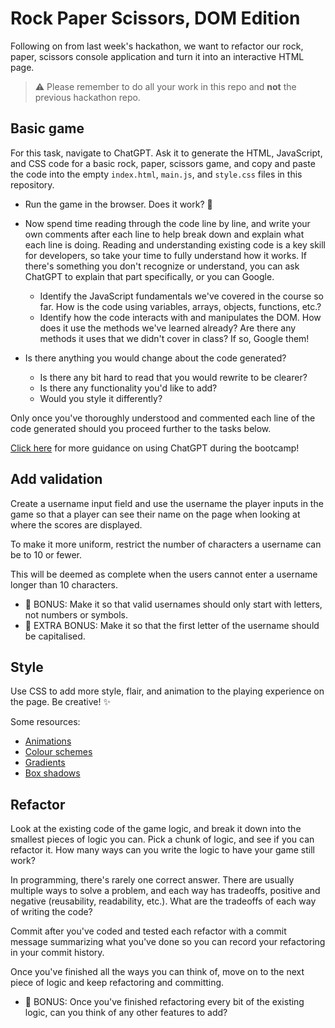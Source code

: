 # Rock Paper Scissors, DOM Edition

Following on from last week's hackathon, we want to refactor our rock, paper, scissors console application and turn it into an interactive HTML page.

> ⚠️ Please remember to do all your work in this repo and **not** the previous hackathon repo.

## Basic game

For this task, navigate to ChatGPT. Ask it to generate the HTML, JavaScript, and CSS code for a basic rock, paper, scissors game, and copy and paste the code into the empty `index.html`, `main.js`, and `style.css` files in this repository.

- Run the game in the browser. Does it work? 🍏

- Now spend time reading through the code line by line, and write your own comments after each line to help break down and explain what each line is doing. Reading and understanding existing code is a key skill for developers, so take your time to fully understand how it works. If there's something you don't recognize or understand, you can ask ChatGPT to explain that part specifically, or you can Google.

  - Identify the JavaScript fundamentals we've covered in the course so far. How is the code using variables, arrays, objects, functions, etc.?
  - Identify how the code interacts with and manipulates the DOM. How does it use the methods we've learned already? Are there any methods it uses that we didn't cover in class? If so, Google them!
- Is there anything you would change about the code generated?
  - Is there any bit hard to read that you would rewrite to be clearer?
  - Is there any functionality you'd like to add?
  - Would you style it differently?

Only once you've thoroughly understood and commented each line of the code generated should you proceed further to the tasks below.

[Click here](https://schoolofcode.notion.site/HelperGPT-b17b2b24af1246cc81da788aca5ef0c4) for more guidance on using ChatGPT during the bootcamp!

## Add validation

Create a username input field and use the username the player inputs in the game so that a player can see their name on the page when looking at where the scores are displayed.

To make it more uniform, restrict the number of characters a username can be to 10 or fewer.

This will be deemed as complete when the users cannot enter a username longer than 10 characters.

- 🌟 BONUS: Make it so that valid usernames should only start with letters, not numbers or symbols.
- 🌟 EXTRA BONUS: Make it so that the first letter of the username should be capitalised.

## Style

Use CSS to add more style, flair, and animation to the playing experience on the page. Be creative! ✨

Some resources:

- [Animations](https://www.w3schools.com/css/css3_animations.asp)
- [Colour schemes](https://coolors.co/)
- [Gradients](https://www.w3schools.com/css/css3_gradients.asp)
- [Box shadows](https://developer.mozilla.org/en-US/docs/Web/CSS/box-shadow)

## Refactor

Look at the existing code of the game logic, and break it down into the smallest pieces of logic you can. Pick a chunk of logic, and see if you can refactor it. How many ways can you write the logic to have your game still work?

In programming, there's rarely one correct answer. There are usually multiple ways to solve a problem, and each way has tradeoffs, positive and negative (reusability, readability, etc.). What are the tradeoffs of each way of writing the code?

Commit after you've coded and tested each refactor with a commit message summarizing what you've done so you can record your refactoring in your commit history.

Once you've finished all the ways you can think of, move on to the next piece of logic and keep refactoring and committing.

- 🌟 BONUS: Once you've finished refactoring every bit of the existing logic, can you think of any other features to add? 
